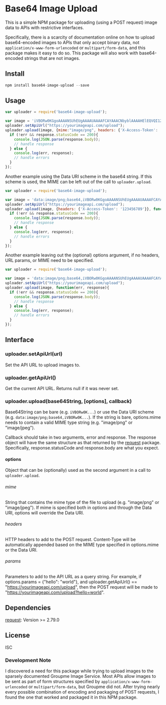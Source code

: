 # Base64 Image Upload
This is a simple NPM package for uploading (using a POST request) image data to APIs with restrictive interfaces.

Specifically, there is a scarcity of documentation online on how to upload base64-encoded images to APIs that only accept binary data, not `application/x-www-form-urlencoded` or `multipart/form-data`, and this package makes it easy to do so. This package will also work with base64-encoded strings that are not images.

## Install
```javascript
npm install base64-image-upload --save
```
## Usage
```javascript
var uploader = require('base64-image-upload');

var image = 'iVBORw0KGgoAAAANSUhEUgAAAAUAAAAFCAYAAACNbyblAAAAHElEQVQI12P4//8/w38GIAXDIBKE0DHxgljNBAAO9TXL0Y4OHwAAAABJRU5ErkJggg==';
uploader.setApiUrl("https://yourimageapi.com/upload");
uploader.upload(image, {mime:"image/png", headers: {'X-Access-Token': '123456789'}}, function(err, response){
  if (!err && response.statusCode == 200){
    console.log(JSON.parse(response.body));
    // handle response
  } else {
    console.log(err, response);
    // handle errors
  }
});
```

Another example using the Data URI scheme in the base64 string. If this scheme is used, the MIME can be left out of the call to `uploader.upload`.

```javascript
var uploader = require('base64-image-upload');

var image = 'data:image/png;base64,iVBORw0KGgoAAAANSUhEUgAAAAUAAAAFCAYAAACNbyblAAAAHElEQVQI12P4//8/w38GIAXDIBKE0DHxgljNBAAO9TXL0Y4OHwAAAABJRU5ErkJggg==';
uploader.setApiUrl("https://yourimageapi.com/upload");
uploader.upload(image, {headers: {'X-Access-Token': '123456789'}}, function(err, response){
  if (!err && response.statusCode == 200){
    console.log(JSON.parse(response.body));
    // handle response
  } else {
    console.log(err, response);
    // handle errors
  }
});
```

Another example leaving out the (optional) options argument, if no headers, URL params, or MIME need to be specified.
```javascript
var uploader = require('base64-image-upload');

var image = 'data:image/png;base64,iVBORw0KGgoAAAANSUhEUgAAAAUAAAAFCAYAAACNbyblAAAAHElEQVQI12P4//8/w38GIAXDIBKE0DHxgljNBAAO9TXL0Y4OHwAAAABJRU5ErkJggg==';
uploader.setApiUrl("https://yourimageapi.com/upload");
uploader.upload(image, function(err, response){
  if (!err && response.statusCode == 200){
    console.log(JSON.parse(response.body));
    // handle response
  } else {
    console.log(err, response);
    // handle errors
  }
});
```

## Interface
### uploader.setApiUrl(url)
Set the API URL to upload images to.

### uploader.getApiUrl()
Get the current API URL. Returns null if it was never set.

### uploader.upload(base64String, [options], callback)
Base64String can be bare (e.g. `iVBORw0K...`) or use the Data URI scheme (e.g. `data:image/png;base64,iVBORw0K...`). If the string is bare, options.mime needs to contain a valid MIME type string (e.g. "image/png" or "image/jpeg").

Callback should take in two arguments, error and response. The response object will have the same structure as that returned by the [request](https://github.com/request/request) package. Specifically, response.statusCode and response.body are what you expect.

#### options

Object that can be (optionally) used as the second argument in a call to `uploader.upload`.

###### mime
String that contains the mime type of the file to upload (e.g. "image/png" or "image/jpeg"). If mime is specified both in options and through the Data URI, options will override the Data URI.

###### headers
HTTP headers to add to the POST request. Content-Type will be automatically appended based on the MIME type specified in options.mime or the Data URI.

###### params
Parameters to add to the API URL as a query string. For example, if options.params = {"hello": "world"}, and uploader.getApiUrl() == "https://yourimageapi.com/upload", then the POST request will be made to "https://yourimageapi.com/upload?hello=world".

## Dependencies
[request](https://github.com/request/request): Version >= 2.79.0

## License
ISC

### Development Note

I discovered a need for this package while trying to upload images to the sparsely documented Groupme Image Service. Most APIs allow images to be sent as part of form structures specified by `application/x-www-form-urlencoded` or `multipart/form-data`, but Groupme did not. After trying nearly every possible combination of encoding and packaging of POST requests, I found the one that worked and packaged it in this NPM package.
